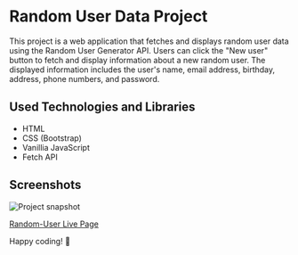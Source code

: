 
# Random User Data Project

This project is a web application that fetches and displays random user data using the Random User Generator API. Users can click the "New user" button to fetch and display information about a new random user. The displayed information includes the user's name, email address, birthday, address, phone numbers, and password.


## Used Technologies and Libraries

- HTML
- CSS (Bootstrap)
- Vanillia JavaScript
- Fetch API 

## Screenshots
![Project snapshot](./video.gif) 

[Random-User Live Page](https://sedadiriker.github.io/Clarusway-BootCamp-/JAVASCR%C4%B0PT/random-user-tw/)

Happy coding! :rocket:
